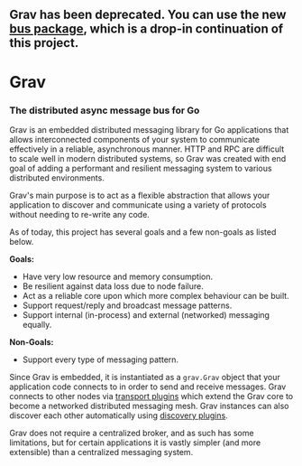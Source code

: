 ## Grav has been deprecated. You can use the new [bus package](https://github.com/suborbital/e2core/tree/main/bus), which is a drop-in continuation of this project. 

# Grav

### The distributed async message bus for Go

Grav is an embedded distributed messaging library for Go applications 
that allows interconnected components of your system to communicate 
effectively in a reliable, asynchronous manner. HTTP and RPC are difficult 
to scale well in modern distributed systems, so Grav was created with
end goal of adding a performant and resilient messaging system to 
various distributed environments.

Grav's main purpose is to act as a flexible abstraction that allows 
your application to discover and communicate using a variety of 
protocols without needing to re-write any code.

As of today, this project has several goals and a few non-goals as listed below.

**Goals:**

* Have very low resource and memory consumption.
* Be resilient against data loss due to node failure.
* Act as a reliable core upon which more complex behaviour can be built.
* Support request/reply and broadcast message patterns.
* Support internal \(in-process\) and external \(networked\) messaging equally.

**Non-Goals:**

* Support every type of messaging pattern.

Since Grav is embedded, it is instantiated as a `grav.Grav` object
that your application code connects to in order to send and receive messages. 
Grav connects to other nodes via [transport plugins](https://github.com/suborbital/grav/docs/networking/transports) which extend
the Grav core to become a networked distributed messaging mesh. 
Grav instances can also discover each other automatically using 
[discovery plugins](https://github,com/suborbital/grav/docs/networking/discovery). 
 
 Grav does not require a centralized broker, and as such has some limitations, 
 but for certain applications it is vastly simpler (and more extensible) 
 than a centralized messaging system.